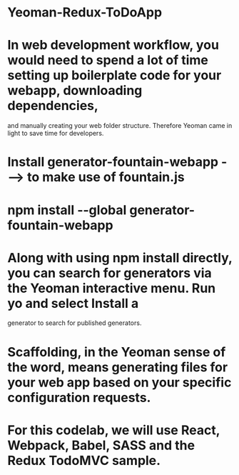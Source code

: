 # Yeoman-Redux-ToDoApp

# In web development workflow, you would need to spend a lot of time setting up boilerplate code for your webapp, downloading dependencies, 
  and manually creating your web folder structure. Therefore Yeoman came in light to save time for developers.

# Install generator-fountain-webapp ---> to make use of fountain.js

# npm install --global generator-fountain-webapp

# Along with using npm install directly, you can search for generators via the Yeoman interactive menu. Run yo and select Install a 
  generator to search for published generators.

# Scaffolding, in the Yeoman sense of the word, means generating files for your web app based on your specific configuration requests.

# For this codelab, we will use React, Webpack, Babel, SASS and the Redux TodoMVC sample.
